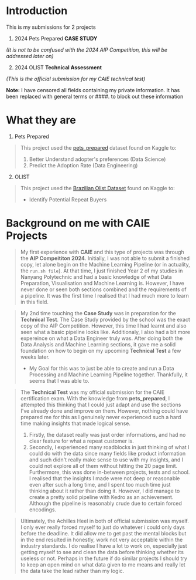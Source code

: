# Introduction

This is my submissions for 2 projects

1) 2024 Pets Prepared **CASE STUDY** 

*(It is not to be confused with the 2024 AIP Competition, this will be addressed later on)*

2) 2024 OLIST **Technical Assessment**

*(This is the official submission for my CAIE technical test)*

**Note:** I have censored all fields containing my private information. It has been replaced with general terms or ####\. to block out these information

# What they are

1) Pets Prepared 
> This project used the [pets_prepared](https://www.kaggle.com/c/petfinder-adoption-prediction/data) dataset found on Kaggle to:
> 1) Better Understand adopter's preferences (Data Science)
> 2) Predict the Adoption Rate (Data Engineering)

2) OLIST
> This project used the [Brazilian Olist Dataset](https://www.kaggle.com/datasets/olistbr/brazilian-ecommerce) found on Kaggle to:
> * Identify Potential Repeat Buyers

# Background on me with CAIE Projects
>My first experience with **CAIE** and this type of projects was through the **AIP Compeititon 2024**. Initially, I was not able to submit a finished copy, let alone begin on the Machine Learning Pipeline (or in actuality, the `run.sh file`). At that time, I just finished Year 2 of my studies in Nanyang Polytechnic and had a basic knowledge of what Data Preparation, Visualisation and Machine Learning is. However, I have never done or seen both sections combined and the requirements of a pipeline. It was the first time I realised that I had much more to learn in this field.

>My 2nd time touching the **Case Study** was in preparation for the **Technical Test**. The Case Study provided by the school was the exact copy of the AIP Competition. However, this time I had learnt and also seen what a basic pipeline looks like. Additionaly, I also had a bit more expereince on what a Data Engineer truly was. After doing both the Data Analysis and Machine Learning sections, it gave me a solid foundation on how to begin on my upcoming **Technical Test** a few weeks later. 
> - My Goal for this was to just be able to create and run a Data Processing and Machine Learning Pipeline together. Thankfully, it seems that I was able to.

> The **Technical Test** was my official submission for the CAIE certification exam. With the knowledge from **pets_prepared**, I attempted this thinking that I could just adapt and use the sections I've already done and improve on them. However, nothing could have prepared me for this as I genuinely never experienced such a hard time making insights that made logical sense. 
> 1) Firstly, the dataset really was just order informations, and had no clear feature for what a repeat customer is. 
> 2) Secondly, I experienced many roadblocks in just thinking of what I could do with the data since many fields like product information and such didn't really make sense to use with my insights, and I could not explore all of them without hitting the 20 page limit. Furthermore, this was done in-between projects, tests and school.
> I realised that the insights I made were not deep or reasonable even after such a long time, and I spent too much time just thinking about it rather than doing it.
> However, I did manage to create a pretty solid pipeline with Kedro as an achievement. Although the pipeline is reasonably crude due to certain forced encodings. 

> Ultimately, the Achilles Heel in both of official submission was myself. I only ever really forced myself to just do whatever i could only days before the deadline. It did allow me to get past the mental blocks but in the end resulted in honestly, work not very acceptable within the industry standards. I do realise I have a lot to work on, especially just getting myself to see and clean the data before thinking whether its useless or not. Perhaps in the future if do similar projects I should try to keep an open mind on what data given to me means and really let the data take the lead rather than my logic.